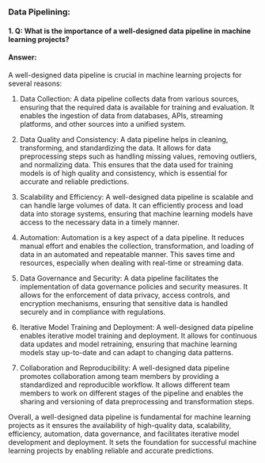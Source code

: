 ### Data Pipelining:

#### 1. Q: What is the importance of a well-designed data pipeline in machine learning projects?

#### Answer:

A well-designed data pipeline is crucial in machine learning projects for several reasons:

1. Data Collection: A data pipeline collects data from various sources, ensuring that the required data is available for training and evaluation. It enables the ingestion of data from databases, APIs, streaming platforms, and other sources into a unified system.

2. Data Quality and Consistency: A data pipeline helps in cleaning, transforming, and standardizing the data. It allows for data preprocessing steps such as handling missing values, removing outliers, and normalizing data. This ensures that the data used for training models is of high quality and consistency, which is essential for accurate and reliable predictions.

3. Scalability and Efficiency: A well-designed data pipeline is scalable and can handle large volumes of data. It can efficiently process and load data into storage systems, ensuring that machine learning models have access to the necessary data in a timely manner.

4. Automation: Automation is a key aspect of a data pipeline. It reduces manual effort and enables the collection, transformation, and loading of data in an automated and repeatable manner. This saves time and resources, especially when dealing with real-time or streaming data.

5. Data Governance and Security: A data pipeline facilitates the implementation of data governance policies and security measures. It allows for the enforcement of data privacy, access controls, and encryption mechanisms, ensuring that sensitive data is handled securely and in compliance with regulations.

6. Iterative Model Training and Deployment: A well-designed data pipeline enables iterative model training and deployment. It allows for continuous data updates and model retraining, ensuring that machine learning models stay up-to-date and can adapt to changing data patterns.

7. Collaboration and Reproducibility: A well-designed data pipeline promotes collaboration among team members by providing a standardized and reproducible workflow. It allows different team members to work on different stages of the pipeline and enables the sharing and versioning of data preprocessing and transformation steps.

Overall, a well-designed data pipeline is fundamental for machine learning projects as it ensures the availability of high-quality data, scalability, efficiency, automation, data governance, and facilitates iterative model development and deployment. It sets the foundation for successful machine learning projects by enabling reliable and accurate predictions.

